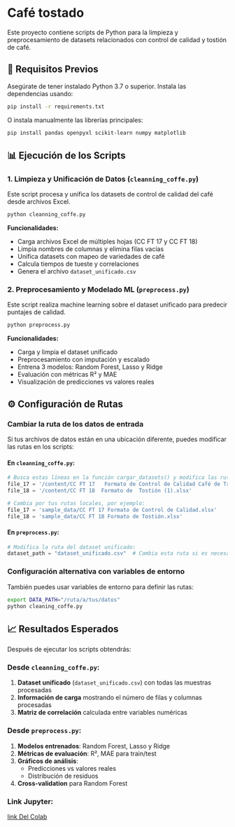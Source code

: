 # Café tostado

Este proyecto contiene scripts de Python para la limpieza y preprocesamiento de datasets relacionados con control de calidad y tostión de café.



## 🚀 Requisitos Previos

Asegúrate de tener instalado Python 3.7 o superior. Instala las dependencias usando:

```bash
pip install -r requirements.txt
```

O instala manualmente las librerías principales:

```bash
pip install pandas openpyxl scikit-learn numpy matplotlib
```

## 📊 Ejecución de los Scripts

### 1. Limpieza y Unificación de Datos (`cleanning_coffe.py`)

Este script procesa y unifica los datasets de control de calidad del café desde archivos Excel.

```bash
python cleanning_coffe.py
```

**Funcionalidades:**
- Carga archivos Excel de múltiples hojas (CC FT 17 y CC FT 18)
- Limpia nombres de columnas y elimina filas vacías
- Unifica datasets con mapeo de variedades de café
- Calcula tiempos de tueste y correlaciones
- Genera el archivo `dataset_unificado.csv`

### 2. Preprocesamiento y Modelado ML (`preprocess.py`)

Este script realiza machine learning sobre el dataset unificado para predecir puntajes de calidad.

```bash
python preprocess.py
```

**Funcionalidades:**
- Carga y limpia el dataset unificado
- Preprocesamiento con imputación y escalado
- Entrena 3 modelos: Random Forest, Lasso y Ridge
- Evaluación con métricas R² y MAE
- Visualización de predicciones vs valores reales

## ⚙️ Configuración de Rutas

### Cambiar la ruta de los datos de entrada

Si tus archivos de datos están en una ubicación diferente, puedes modificar las rutas en los scripts:

#### En `cleanning_coffe.py`:
```python
# Busca estas líneas en la función cargar_datasets() y modifica las rutas:
file_17 = '/content/CC FT 17   Formato de Control de Calidad Café de Trillado (1).xlsx'
file_18 = '/content/CC FT 18  Formato de  Tostión (1).xlsx'

# Cambia por tus rutas locales, por ejemplo:
file_17 = 'sample_data/CC FT 17 Formato de Control de Calidad.xlsx'
file_18 = 'sample_data/CC FT 18 Formato de Tostión.xlsx'
```

#### En `preprocess.py`:
```python
# Modifica la ruta del dataset unificado:
dataset_path = "dataset_unificado.csv"  # Cambia esta ruta si es necesario
```

### Configuración alternativa con variables de entorno

También puedes usar variables de entorno para definir las rutas:

```bash
export DATA_PATH="/ruta/a/tus/datos"
python cleaning_coffe.py
```

## 📈 Resultados Esperados

Después de ejecutar los scripts obtendrás:

### Desde `cleanning_coffe.py`:
1. **Dataset unificado** (`dataset_unificado.csv`) con todas las muestras procesadas
2. **Información de carga** mostrando el número de filas y columnas procesadas
3. **Matriz de correlación** calculada entre variables numéricas

### Desde `preprocess.py`:
1. **Modelos entrenados**: Random Forest, Lasso y Ridge
2. **Métricas de evaluación**: R², MAE para train/test
3. **Gráficos de análisis**:
   - Predicciones vs valores reales
   - Distribución de residuos
4. **Cross-validation** para Random Forest

### Link Jupyter:

[link Del Colab](https://colab.research.google.com/drive/1NwJs8Ynt6-M77hj8jzSzq5KIlnGGFa4F?usp=sharing)

